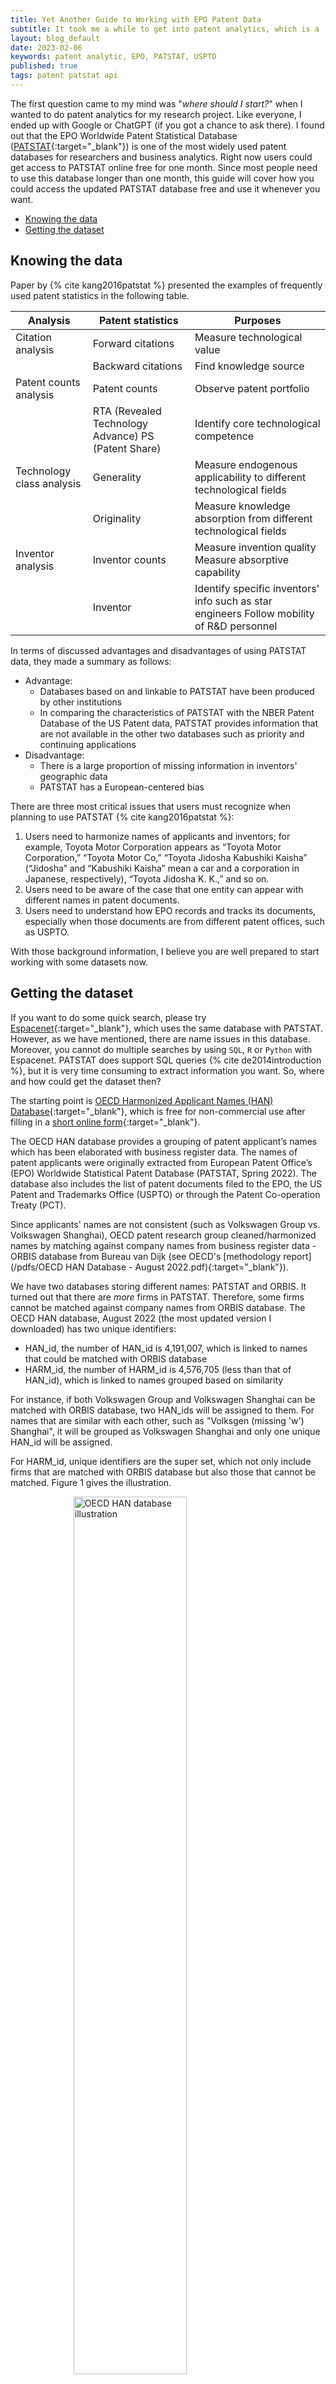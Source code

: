 ```yaml
---
title: Yet Another Guide to Working with EPO Patent Data
subtitle: It took me a while to get into patent analytics, which is a 'wild' world. I hope my guide for patent analytics could help you to navigate through. 
layout: blog_default
date: 2023-02-06
keywords: patent analytic, EPO, PATSTAT, USPTO
published: true
tags: patent patstat api
---
```


The first question came to my mind was "_where should I start?_" when I
wanted to do patent analytics for my research project. Like everyone, I
ended up with Google or ChatGPT (if you got a chance to ask there). I found 
out that the EPO Worldwide Patent Statistical Database ([PATSTAT](https://www.epo.org/searching-for-patents/business/patstat.html){:target="_blank"})
is one of the most widely used patent databases for researchers and business
analytics. Right now users could get access to PATSTAT online free for one month.
Since most people need to use this database longer than one month,
this guide will cover how you could access the updated PATSTAT database free and
use it whenever you want. 

- [Knowing the data](#knowing-the-data)
- [Getting the dataset](#getting-the-dataset)


## Knowing the data 

Paper by {% cite kang2016patstat %} presented the examples of frequently used patent
statistics in the following table.  

| Analysis 	| Patent statistics 	| Purposes 	|
|---	|---	|---	|
| Citation analysis 	| Forward citations 	| Measure technological value 	|
|  	| Backward citations 	| Find knowledge source 	|
| Patent counts analysis 	| Patent counts 	| Observe patent portfolio 	|
|  	| RTA (Revealed Technology Advance) PS (Patent Share) 	| Identify core technological competence 	|
| Technology class analysis 	| Generality 	| Measure endogenous applicability to different technological fields 	|
|  	| Originality 	| Measure knowledge absorption from different technological fields 	|
| Inventor analysis 	| Inventor counts 	| Measure invention quality Measure absorptive capability 	|
|  	| Inventor 	| Identify specific inventors' info such as star engineers Follow mobility of R&D personnel 	|

In terms of discussed advantages and disadvantages of using PATSTAT data, they
made a summary as follows:

- Advantage:
    - Databases based on and linkable to PATSTAT have been produced by other institutions
    - In comparing the characteristics of PATSTAT with the NBER Patent Database of the US Patent data, PATSTAT provides information that are not available in the other two databases such as priority and continuing applications
- Disadvantage:
    - There is a large proportion of missing information in inventors' geographic data
    - PATSTAT has a European-centered bias

There are three most critical issues that users must recognize when planning to use PATSTAT  {% cite kang2016patstat %}:

1. Users need to harmonize names of applicants and inventors; for example, Toyota Motor Corporation appears as “Toyota Motor Corporation,” “Toyota Motor Co,” “Toyota Jidosha Kabushiki Kaisha” (“Jidosha” and “Kabushiki Kaisha” mean a car and a corporation in Japanese, respectively), “Toyota Jidosha K. K.,” and so on.
2. Users need to be aware of the case that one entity can appear with different names in patent documents.
3. Users need to understand how EPO records and tracks its documents, especially when those documents are from different patent offices, such as USPTO. 

With those background information, I believe you are well prepared to start working
with some datasets now. 

## Getting the dataset 

If you want to do some quick search, please try [Espacenet](https://worldwide.espacenet.com/){:target="_blank"},
which uses the same database with PATSTAT. However, as we have mentioned, there
are name issues in this database. Moreover, you cannot do multiple searches
by using `SQL`, `R` or `Python` with Espacenet. PATSTAT does support SQL queries
{% cite  de2014introduction %}, but it is very time consuming to extract information
you want. So, where and how could get the dataset then? 

The starting point is [OECD Harmonized Applicant Names (HAN) Database](https://www.oecd.org/sti/inno/intellectual-property-statistics-and-analysis.htm){:target="_blank"}, which is free for non-commercial use after filling in 
a [short online form](https://forms.office.com/pages/responsepage.aspx?id=1MdBrGEfDUaw9PySWitHHKuxmuqpz_9KusL7-G1D6wFUOEU0OVBYVk5QTzROVlBTSUtBUUREWVhHTiQlQCN0PWcu){:target="_blank"}. 

The OECD HAN database provides a grouping of patent applicant’s names which has been elaborated
with business register data. The names of patent applicants were originally extracted from European Patent
Office’s (EPO) Worldwide Statistical Patent Database (PATSTAT, Spring 2022). The database also includes
the list of patent documents filed to the EPO, the US Patent and Trademarks Office (USPTO) or through the
Patent Co-operation Treaty (PCT). 

Since applicants' names are not consistent (such as Volkswagen Group vs. Volkswagen Shanghai),
OECD patent research group cleaned/harmonized names by matching against company
names from business register data - ORBIS database from Bureau van Dijk (see OECD's [methodology report](/pdfs/OECD HAN Database - August 2022.pdf){:target="_blank"}). 

We have two databases storing different names: PATSTAT and ORBIS. It turned
out that there are _more_ firms in PATSTAT. Therefore, some firms cannot be
matched against company names from ORBIS database. The OECD HAN database, August 2022 (the most updated version I downloaded) has two unique identifiers:

- HAN_id, the number of HAN_id is 4,191,007, which is linked to names that could be matched with ORBIS database
- HARM_id, the number of HARM_id is 4,576,705 (less than that of HAN_id), which is linked to names grouped based on similarity

For instance, if both Volkswagen Group and Volkswagen Shanghai can be matched with
ORBIS database, two HAN_ids will be assigned to them. For names that are similar
with each other, such as "Volksgen (missing 'w') Shanghai", it will be grouped
as Volkswagen Shanghai and only one unique HAN_id will be assigned. 

For HARM_id, unique identifiers are the super set, which not only include
firms that are matched with ORBIS database but also those that cannot
be matched. Figure 1 gives the illustration. 

<div class='figure'>
    <img src="/images/blog/oecd-han-illustrate1.png"
         alt="OECD HAN database illustration"
         style="width: 60%; display: block; margin: 0 auto;"/>
    <div class='caption'>
        <span class='caption-label'>Figure 1.</span> Relationship
        of HAN_id and HARM_id. 
    </div>
</div>


### OECD HAN database structure 

Figure 2 gives OECD HAN database structure (open the zoomed version 
with the new tab by right-click). It has four tables: `HAN_PERSON`, `HAN_NAMES`,
`HARM_NAMES`, and `HAN_PATENTS`. We will use one patent file as an example to
walk through those tables. Notice that there are around 18 million rows in
`HAN_PATENTS` table, which accounts for around 18% of EPO's total patent document.[^1]
This means the OECD HAN database has a European-centered bias. This is partly
due to the ORBIS database which has more register information for European firms.
We will discuss how to get and analyze patent data for Chinese firms in the
coming sections of this post. 


[^1]:there are more than 100 million patent documents from leading industrialized and developing countries in EPO's database.



<div class='figure'>
    <img src="/images/blog/oecd-han-database.png"
         alt="OECD HAN database illustration"
         style="width: 100%; display: block; margin: 0 auto;"/>
    <div class='caption'>
        <span class='caption-label'>Figure 2.</span> OECD HAN database structure:
        there are four tables, in which HAN_PERSON is the correspondence
        table which include all cleaned names.
    </div>
</div>

Now, we chose the first six records (or entries) from `HAN_PATENTS` table and search
those patents from EPO's [Espacenet](https://worldwide.espacenet.com/?locale=en_EP).
In the `HAN_PATENTS` table, the variable `Appln_id` refers to the patent application
identifier in PATSTAT database. You can use it to retreat the document if you
can access to PATSTAT database. When we search in Espacenet, we use `Patent_number`
instead of `Appln_id`. 

| HAN_ID <int> | HARM_ID <int> | Appln_id <int> | Publn_auth <chr> | Patent_number <chr> |
|--------------|---------------|----------------|------------------|---------------------|
| 4            | 4             | 311606173      | US               | US8668089           |
| 7            | 7             | 439191607      | US               | US9409947           |
| 7            | 7             | 518367793      | US               | US10836794          |
| 10           | 10            | 365204276      | US               | US8513480           |
| 14           | 14            | 336903179      | WO               | WO2011112122        |
| 14           | 14            | 363622722      | WO               | WO2012064218        |

Let's search for `US8668089` - the first entry with `HAN_ID=4`.
The following search result was returned by Espacenet. 

<div class='figure'>
    <img src="/images/blog/US8668089.png"
         alt="Searching results for US8668089"
         style="width: 100%; display: block; margin: 0 auto;"/>
    <div class='caption'>
        <span class='caption-label'>Figure 3.</span> Espacenet's searching
        returned result that includes patent name, inventor, applicant, CPC classes,
        and publication information and priority date. 
    </div>
</div>

To understand meaning of those dates, code and numbers, we need to learn some
legal terms in the field of patent analytics. 

- Patent __application__:  The __formal "paperwork"__ filed by an applicant, 
(or by a patent attorney or patent agent on the applicant’s behalf)
seeking to obtain a patent for a specific invention. There are
several parts to a patent application, for example the
description and the claims. In the above example, the patent file called 
_System Crate, in Particular for Transporting Fresh Fish_ is the formal 'paperwork'. 

- Patent __priority__:  The priority date is the first date of filing of a 
patent application. It is essential for determining whether any subsequent application for the
same invention can still be assessed as novel. It also makes it possible to
determine whether the subject-matter of a patent application is prior art
on a particular date. The priority date is, however, not necessarily the same as the filing date.
    - in our case, the priority date is __2006-05-29__.
    - if another firm filed the patent application with the similar idea later than 2006-05-29, the subsequent
    application will be assessed as non-novel. 
    - understanding priority and prior arts can be tricky, please read my conversation with 
    [ChatGPT](https://oceanumeric.github.io/blogs/talk-with-chatGPT-about-patent){:target="_blank"}. 

- Patent __publication__: The first patent publication is often 
the __published patent application__, EPO offices published the patent file 
to the public 18 months after a priority date. USPTO has different rules.
In this example, the publication date is 2010-04-22 (that's why publication
number starts `US2010....(A1)`) The code `A1` in the publication number refers to patent application publication kind.
Sometimes, firms might update the application and they will republish it again
with the same name, then A2 will be used in the publication code. Those kind code
(as explained in the next bullet point) have slight different meanings
in different patent office (but ideas behind those code are same). 

- Patent publication __kind code__: A code which includes 1 or 2 letters and in many cases a
number, used to distinguish the kind of published patent
document. For example, the publication of an application used in EPO for a
patent with or without a search report, and the level of the
publication:
    - A1: European patent application published with European search report
    - A2: European patent application published without European search report (search report not available at publication date)
    - A3: document Separate publication of the European search report
    - A4: document Supplementary search report
    - B1: European patent specification (granted patent)
    - B2: New European patent specification (amended specification after opposition procedure)

- Patent application __claims__: The part of the patent that defines the scope of the legal
protection sought for the invention. 

- Patent __granted__: the patent was granted on 2014-03-11 for our example
_System Crate, in Particular for Transporting Fresh Fish_, with a new 
document number `US8668089 (B2)`. 

- Patent __citation(s)__: A patent document cited. Citations are not only added by the
patent applicant but also by the examiners of the patent
application. Patents citations may be added during the
different steps of the granting process (search report,
examination, third party observations, opposition) and thus
added to the patent data.

- Simple patent __family__: All documents sharing exactly the same set of priorities.

- Patent __family__: All documents sharing directly or indirectly at least one
priority.


One has to be very __careful__ when you are working with patent data because 
you might have different _reference IDs_ pointing to the same patent. Therefore,
it is better to work only on granted patents unless you want to do patent
analysis based on application documents. Having a grip on it by looking
at the Figure 4. 

<div class='figure'>
    <img src="/images/blog/patent-searching-results.png"
         alt="Searching results illustated for US8668089"
         style="width: 80%; display: block; margin: 0 auto;"/>
    <div class='caption'>
        <span class='caption-label'>Figure 4.</span> The complexity of
        a patent file. 
    </div>
</div>



